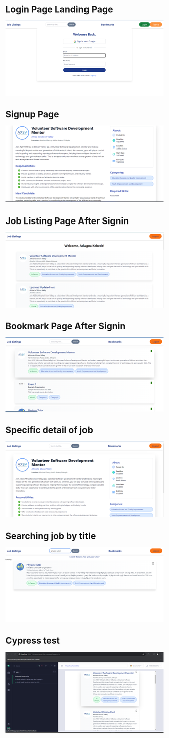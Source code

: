 # Login Page Landing Page
![App Screenshot](Screenshots/Screenshot1.png)


# Signup Page 
![App Screenshot](Screenshots/Screenshot2.png)
<!-- # Verification Page After Otp Sent
![App Screenshot](Screenshots/Screenshot3.png) -->
# Job Listing Page After Signin
![App Screenshot](Screenshots/Screenshot3.png)
# Bookmark Page After Signin
![App Screenshot](Screenshots/Screenshot4.png)
# Specific detail of job
![App Screenshot](Screenshots/Screenshot5.png)

# Searching job by title
![App Screenshot](Screenshots/Screenshot6.png)


# Cypress test
![App Screenshot](Screenshots/Screenshot7.png)
